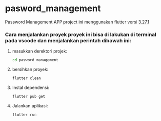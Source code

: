 # pasword_management
 Password Management APP
project ini menggunakan flutter versi [3.27.1](https://flutter.dev/?gad_source=1&gclid=CjwKCAiAjp-7BhBZEiwAmh9rBVF6EOwUsuFr3k7YS-Gote6tocgESLXQN8XcyfZ_Bx319ZpC5wwuvxoCI9EQAvD_BwE&gclsrc=aw.ds)

### Cara menjalankan  proyek proyek ini bisa di lakukan di terminal pada vscode dan menjalankan perintah dibawah ini:

1. masukkan derektori projek:
    ```bash
   cd pasword_management
   ```

2. bersihkan proyek:
   ```bash
   flutter clean
   ```

3. Instal dependensi:
   ```bash
   flutter pub get
   ```

4. Jalankan aplikasi:
   ```bash
   flutter run
   ```




